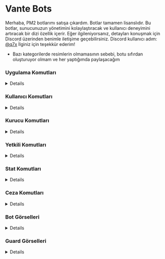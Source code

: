# Vante Bots

Merhaba,
PM2 botlarımı satışa çıkardım. Botlar tamamen lisanslıdır. Bu botlar, sunucunuzun yönetimini kolaylaştıracak ve kullanıcı deneyimini artıracak bir dizi özellik içerir.
Eğer ilgileniyorsanız, detayları konuşmak için Discord üzerinden benimle iletişime geçebilirsiniz. Discord kullanıcı adım: [@q7x](https://vante.dev/discord)
İlginiz için teşekkür ederim!

- Bazı kategorilerde resimlerin olmamasının sebebi, botu sıfırdan oluşturuyor olmam ve her yaptığımda paylaşacağım
  
### Uygulama Komutları
<details>
  <img width="300" alt="image" src="https://github.com/vante-dev/Vante-Bots/assets/136744983/33c58150-68d2-465c-824a-8d94830f56ec">
  <img width="300"  alt="image" src="https://github.com/vante-dev/Vante-Bots/assets/136744983/fa1ee5bd-1677-4a1a-9f7b-4d1b17ba89b3">
  <img width="300"  alt="image" src="https://github.com/vante-dev/Vante-Bots/assets/136744983/f0683a92-7a72-48d6-99c4-9bbfe3fd0e10">
  <img width="300"  alt="image" src="https://github.com/vante-dev/Vante-Bots/assets/136744983/c39f35af-9049-4749-9e7b-0315304c4c24">
  <img width="300"  alt="image" src="https://github.com/vante-dev/Vante-Bots/assets/136744983/be47a621-51e2-4bf8-b331-d04b7a53953e">
</details>

### Kullanıcı Komutları
<details>
  <img src="">
</details>

### Kurucu Komutları
<details>
  <img src="">
</details>

### Yetkili Komutları
<details>
  <img src="">
</details>

### Stat Komutları
<details>
  <img src="">
</details>

### Ceza Komutları
<details>
  <img src="">
</details>

### Bot Görselleri
<details>
  ![image](https://github.com/vante-dev/Vante-Bots/assets/136744983/b31f63da-f970-4cae-9131-30de8239b852)
</details>

### Guard Görselleri
<details>
  <img src="">
</details>
